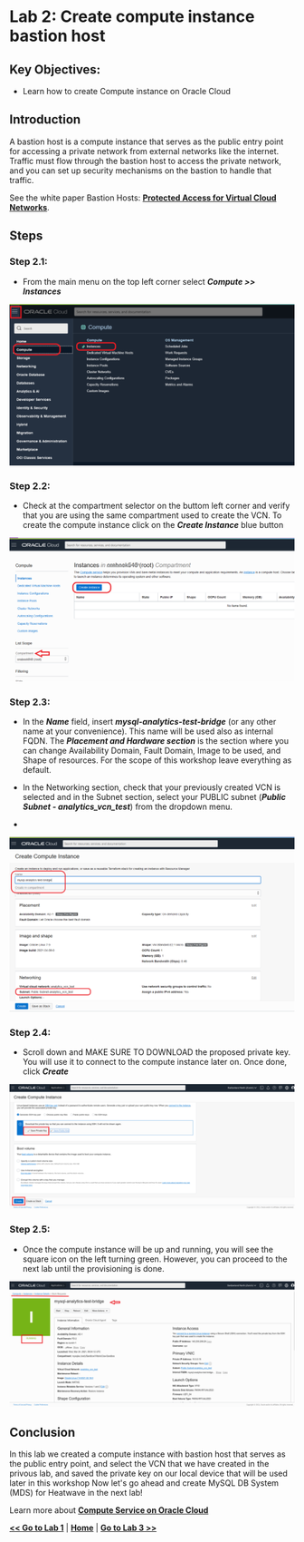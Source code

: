 # Lab 2: Create compute instance bastion host

## Key Objectives:

- Learn how to create Compute instance on Oracle Cloud 


## Introduction

A bastion host is a compute instance that serves as the public entry point for accessing a private network from external networks like the internet. Traffic must flow through the bastion host to access the private network, and you can set up security mechanisms on the bastion to handle that traffic.

See the white paper Bastion Hosts: **[Protected Access for Virtual Cloud Networks](https://www.oracle.com/a/ocom/docs/bastion-hosts.pdf)**. 


## Steps

### **Step 2.1:**
- From the main menu on the top left corner select _**Compute >> Instances**_
  
![](./images/HW11_ci.png)

### **Step 2.2:** 
- Check at the compartment selector on the buttom left corner and verify that you are using the same compartment used to create the VCN. To create the compute instance click on the _**Create Instance**_ blue button

![](./images/HW12_ci.png)

### **Step 2.3:** 
- In the _**Name**_ field, insert _**mysql-analytics-test-bridge**_ (or any other name at your convenience). This name will be used also as internal FQDN. 
The _**Placement and Hardware section**_ is the section where you can change Availability Domain, Fault Domain, Image to be used, and Shape of resources. For the scope of this workshop leave everything as default.

- In the Networking section, check that your previously created VCN is selected and in the Subnet section, select your PUBLIC subnet (_**Public Subnet - analytics_vcn_test**_) from the dropdown menu.
- 
![](./images/HW13_ci.png)


### **Step 2.4:** 
- Scroll down and MAKE SURE TO DOWNLOAD the proposed private key. 
You will use it to connect to the compute instance later on.
Once done, click _**Create**_

![](./images/HW15_ci.png)

### **Step 2.5:** 
- Once the compute instance will be up and running, you will see the square icon on the left turning green.
 However, you can proceed to the next lab until the provisioning is done.
  
![](./images/HW16_ci.png)

## Conclusion

In this lab we created a compute instance with bastion host that serves as the public entry point, and select the VCN that we have created in the privous lab, and saved the private key on our local device that will be used later in this workshop
Now let's go ahead and create MySQL DB System (MDS) for Heatwave in the next lab!

Learn more about **[Compute Service on Oracle Cloud](https://docs.oracle.com/en-us/iaas/Content/Compute/Concepts/computeoverview.htm)** 

 **[<< Go to Lab 1](Lab1.md)** | **[Home](Readme.md)** | **[Go to Lab 3 >>](Lab3.md)**